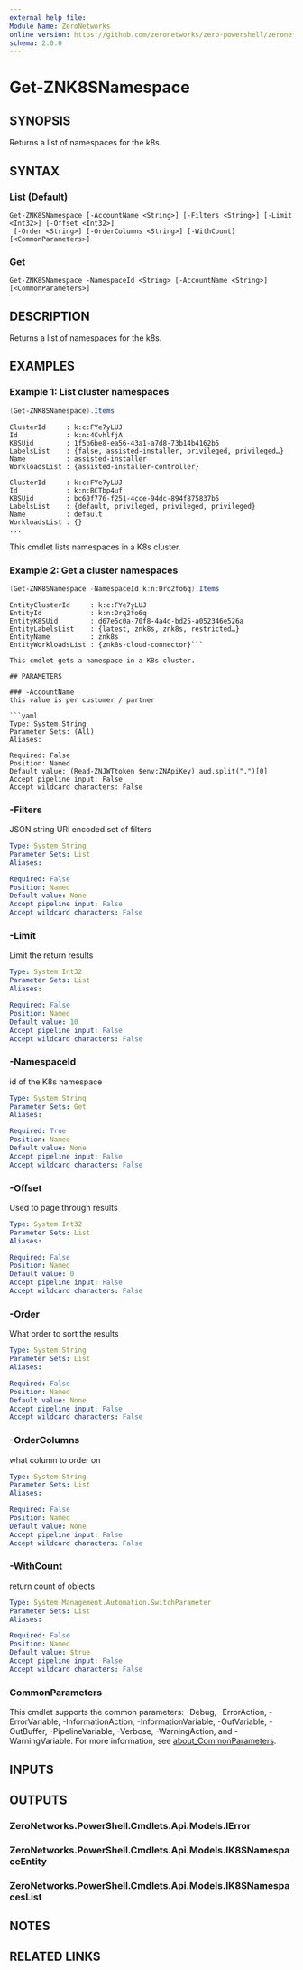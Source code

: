 ```yaml
---
external help file:
Module Name: ZeroNetworks
online version: https://github.com/zeronetworks/zero-powershell/zeronetworks/get-znk8snamespace
schema: 2.0.0
---
```


# Get-ZNK8SNamespace

## SYNOPSIS
Returns a list of namespaces for the k8s.

## SYNTAX

### List (Default)
```
Get-ZNK8SNamespace [-AccountName <String>] [-Filters <String>] [-Limit <Int32>] [-Offset <Int32>]
 [-Order <String>] [-OrderColumns <String>] [-WithCount] [<CommonParameters>]
```

### Get
```
Get-ZNK8SNamespace -NamespaceId <String> [-AccountName <String>] [<CommonParameters>]
```

## DESCRIPTION
Returns a list of namespaces for the k8s.

## EXAMPLES

### Example 1: List cluster namespaces
```powershell
(Get-ZNK8SNamespace).Items
```

```output
ClusterId     : k:c:FYe7yLUJ
Id            : k:n:4CvhlfjA
K8SUid        : 1f5b6be8-ea56-43a1-a7d8-73b14b4162b5
LabelsList    : {false, assisted-installer, privileged, privileged…}
Name          : assisted-installer
WorkloadsList : {assisted-installer-controller}

ClusterId     : k:c:FYe7yLUJ
Id            : k:n:BCTbp4uf
K8SUid        : bc60f776-f251-4cce-94dc-894f875837b5
LabelsList    : {default, privileged, privileged, privileged}
Name          : default
WorkloadsList : {}
...
```

This cmdlet lists namespaces in a K8s cluster.

### Example 2: Get a cluster namespaces
```powershell
(Get-ZNK8SNamespace -NamespaceId k:n:Drq2fo6q).Items
```

```output
EntityClusterId     : k:c:FYe7yLUJ
EntityId            : k:n:Drq2fo6q
EntityK8SUid        : d67e5c0a-70f8-4a4d-bd25-a052346e526a
EntityLabelsList    : {latest, znk8s, znk8s, restricted…}
EntityName          : znk8s
EntityWorkloadsList : {znk8s-cloud-connector}```

This cmdlet gets a namespace in a K8s cluster.

## PARAMETERS

### -AccountName
this value is per customer / partner

```yaml
Type: System.String
Parameter Sets: (All)
Aliases:

Required: False
Position: Named
Default value: (Read-ZNJWTtoken $env:ZNApiKey).aud.split(".")[0]
Accept pipeline input: False
Accept wildcard characters: False
```

### -Filters
JSON string URI encoded set of filters

```yaml
Type: System.String
Parameter Sets: List
Aliases:

Required: False
Position: Named
Default value: None
Accept pipeline input: False
Accept wildcard characters: False
```

### -Limit
Limit the return results

```yaml
Type: System.Int32
Parameter Sets: List
Aliases:

Required: False
Position: Named
Default value: 10
Accept pipeline input: False
Accept wildcard characters: False
```

### -NamespaceId
id of the K8s namespace

```yaml
Type: System.String
Parameter Sets: Get
Aliases:

Required: True
Position: Named
Default value: None
Accept pipeline input: False
Accept wildcard characters: False
```

### -Offset
Used to page through results

```yaml
Type: System.Int32
Parameter Sets: List
Aliases:

Required: False
Position: Named
Default value: 0
Accept pipeline input: False
Accept wildcard characters: False
```

### -Order
What order to sort the results

```yaml
Type: System.String
Parameter Sets: List
Aliases:

Required: False
Position: Named
Default value: None
Accept pipeline input: False
Accept wildcard characters: False
```

### -OrderColumns
what column to order on

```yaml
Type: System.String
Parameter Sets: List
Aliases:

Required: False
Position: Named
Default value: None
Accept pipeline input: False
Accept wildcard characters: False
```

### -WithCount
return count of objects

```yaml
Type: System.Management.Automation.SwitchParameter
Parameter Sets: List
Aliases:

Required: False
Position: Named
Default value: $true
Accept pipeline input: False
Accept wildcard characters: False
```

### CommonParameters
This cmdlet supports the common parameters: -Debug, -ErrorAction, -ErrorVariable, -InformationAction, -InformationVariable, -OutVariable, -OutBuffer, -PipelineVariable, -Verbose, -WarningAction, and -WarningVariable. For more information, see [about_CommonParameters](http://go.microsoft.com/fwlink/?LinkID=113216).

## INPUTS

## OUTPUTS

### ZeroNetworks.PowerShell.Cmdlets.Api.Models.IError

### ZeroNetworks.PowerShell.Cmdlets.Api.Models.IK8SNamespaceEntity

### ZeroNetworks.PowerShell.Cmdlets.Api.Models.IK8SNamespacesList

## NOTES

## RELATED LINKS

